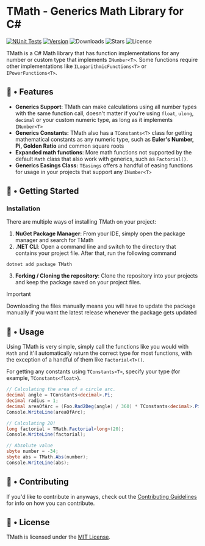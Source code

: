 # TMath - Generics Math Library for C#
[![NUnit Tests](https://github.com/thiagomvas/TMath/actions/workflows/dotnet.yml/badge.svg)](https://github.com/thiagomvas/TMath/actions/workflows/dotnet.yml) [![Version](https://img.shields.io/nuget/v/tmath
)](https://www.nuget.org/packages/TMath/) ![Downloads](https://img.shields.io/nuget/dt/tmath
) ![Stars](https://img.shields.io/github/stars/thiagomvas/tmath 
) ![License](https://img.shields.io/github/license/thiagomvas/tmath)


TMath is a C# Math library that has function implementations for any number or custom type 
that implements ``INumber<T>``. Some functions require other implementations like 
``ILogarithmicFunctions<T>`` or ``IPowerFunctions<T>``.

## 🌟 • Features
- **Generics Support**: TMath can make calculations using all number types with the same
function call, doesn't matter if you're using `float`, `ulong`, `decimal` or your custom 
numeric type, as long as it implements `INumber<T>`
- **Generics Constants:** TMath also has a ``TConstants<T>`` class for getting mathematical
constants as any numeric type, such as **Euler's Number, Pi, Golden Ratio** and common square roots
- **Expanded math functions**: More math functions not supported by the default `Math` class
that also work with generics, such as ``Factorial()``.
- **Generics Easings Class:** ``TEasings`` offers a handful of easing functions for usage in
your projects that support any ``INumber<T>``

## 📙 • Getting Started
### Installation
There are multiple ways of installing TMath on your project:
1. **NuGet Package Manager**: From your IDE, simply open the package manager and search for TMath
2. **.NET CLI**: Open a command line and switch to the directory that contains your project file.
After that, run the following command
```shell 
dotnet add package TMath
```
3. **Forking / Cloning the repository**: Clone the repository into your projects and keep the package 
saved on your project files.
> [!IMPORTANT]
> Downloading the files manually means you will have to update the package manually if you want the
> latest release whenever the package gets updated

## 🔧 • Usage
Using TMath is very simple, simply call the functions like you would with ``Math`` and it'll automatically 
return
the correct type for most functions, with the exception of a handful of them like ``Factorial<T>()``.

For getting any constants using ``TConstants<T>``, specify your type (for example, ``TConstants<float>``).
```csharp
// Calculating the area of a circle arc.
decimal angle = TConstants<decimal>.Pi;
decimal radius = 1;
decimal areaOfArc = (Foo.Rad2Deg(angle) / 360) * TConstants<decimal>.Pi * Foo.Pow(radius, 2);
Console.WriteLine(areaOfArc);

// Calculating 20!
long factorial = TMath.Factorial<long>(20);
Console.WriteLine(factorial);

// Absolute value
sbyte number = -34;
sbyte abs = TMath.Abs(number);
Console.WriteLine(abs);
```

## 🤝 • Contributing
If you'd like to contribute in anyways, check out the [Contributing Guidelines](https://github.com/thiagomvas/TMath/blob/master/CONTRIBUTING.md) for info on how you can contribute.

## 📄 • License
TMath is licensed under the [MIT License](https://github.com/thiagomvas/TMath/blob/master/LICENSE).
